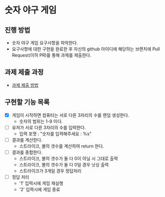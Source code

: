 # 숫자 야구 게임
## 진행 방법
* 숫자 야구 게임 요구사항을 파악한다.
* 요구사항에 대한 구현을 완료한 후 자신의 github 아이디에 해당하는 브랜치에 Pull Request(이하 PR)를 통해 과제를 제출한다.

## 과제 제출 과정
* [과제 제출 방법](https://github.com/next-step/nextstep-docs/tree/master/ent-precourse)

## 구현할 기능 목록

- [x] 게임이 시작하면 컴퓨터는 서로 다른 3자리의 수를 랜덤 생성한다.
  - 숫자의 범위는 1-9 이다.
- [ ] 유저가 서로 다른 3자리의 수를 입력한다.
  - 입력 포맷 : "숫자를 입력해주세요 : %s"
- [ ] 결과를 계산한다.
  - 스트라이크, 볼의 갯수를 계산하여 return 한다.
- [ ] 결과를 종합한다.
  - 스트라이크, 볼의 갯수가 둘 다 0이 아닐 시 그대로 출력
  - 스트라이크, 볼의 갯수가 둘 다 0일 경우 낫싱 출력
  - 스트라이크가 3개일 경우 정답처리
- [ ] 정답 처리
  - '1' 입력시에 게임 재실행
  - '2' 입력시에 게임 종료